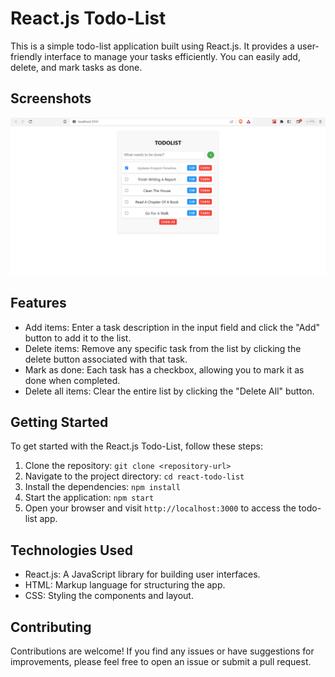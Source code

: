 # React.js Todo-List

This is a simple todo-list application built using React.js. It provides a user-friendly interface to manage your tasks efficiently. You can easily add, delete, and mark tasks as done.

## Screenshots

![Alt Text](Screenshot.png)

## Features

- Add items: Enter a task description in the input field and click the "Add" button to add it to the list.
- Delete items: Remove any specific task from the list by clicking the delete button associated with that task.
- Mark as done: Each task has a checkbox, allowing you to mark it as done when completed.
- Delete all items: Clear the entire list by clicking the "Delete All" button.

## Getting Started

To get started with the React.js Todo-List, follow these steps:

1. Clone the repository: `git clone <repository-url>`
2. Navigate to the project directory: `cd react-todo-list`
3. Install the dependencies: `npm install`
4. Start the application: `npm start`
5. Open your browser and visit `http://localhost:3000` to access the todo-list app.

## Technologies Used

- React.js: A JavaScript library for building user interfaces.
- HTML: Markup language for structuring the app.
- CSS: Styling the components and layout.

## Contributing

Contributions are welcome! If you find any issues or have suggestions for improvements, please feel free to open an issue or submit a pull request.
